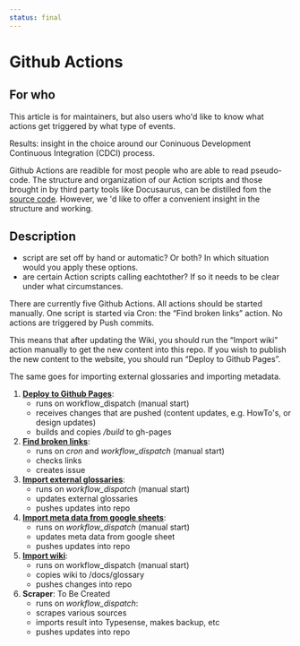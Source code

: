 ```yaml
---
status: final
---
```


# Github Actions

## For who

This article is for maintainers, but also users who'd like to know what actions get triggered by what type of events.

Results: insight in the choice around our Coninuous Development Continuous Integration (CDCI) process.

Github Actions are readible for most people who are able to read pseudo-code. The structure and organization of our Action scripts and those brought in by third party tools like Docusaurus, can be distilled fom the [source code](https://github.com/WebOfTrust/WOT-terms/tree/main/.github/workflows). However, we 'd like to offer a convenient insight in the structure and working.

## Description

- script are set off by hand or automatic? Or both? In which situation would you apply these options.
- are certain Action scripts calling eachtother? If so it needs to be clear under what circumstances.

There are currently five Github Actions. All actions should be started manually. One script is started via Cron: the “Find broken links” action. No actions are triggered by Push commits.

This means that after updating the Wiki, you should run the “Import wiki” action manually to get the new content into this repo. If you wish to publish the new content to the website, you should run “Deploy to Github Pages”.

The same goes for importing external glossaries and importing metadata.

1. **[Deploy to Github Pages](https://github.com/WebOfTrust/WOT-terms/actions/workflows/deploy-to-gh-pages.yml)**:
    - runs on workflow_dispatch (manual start)
    - receives changes that are pushed (content updates, e.g. HowTo's, or design updates)
    - builds and copies */build* to gh-pages
2. **[Find broken links](https://github.com/WebOfTrust/WOT-terms/actions/workflows/find-broken-links.yml)**:
    - runs on *cron* and *workflow_dispatch* (manual start)
    - checks links
    - creates issue
3. **[Import external glossaries](https://github.com/WebOfTrust/WOT-terms/actions/workflows/import-external-glossaries.yml)**:
    - runs on *workflow_dispatch* (manual start)
    - updates external glossaries
    - pushes updates into repo
4. **[Import meta data from google sheets](https://github.com/WebOfTrust/WOT-terms/actions/workflows/import-metadata-google-sheet.yml)**:
    - runs on *workflow_dispatch* (manual start)
    - updates meta data from google sheet
    - pushes updates into repo
5. **[Import wiki](https://github.com/WebOfTrust/WOT-terms/actions/workflows/import-wiki.yml)**:
    - runs on workflow_dispatch (manual start)
    - copies wiki to /docs/glossary
    - pushes changes into repo
6. **Scraper**: To Be Created
    - runs on *workflow_dispatch*:
    - scrapes various sources
    - imports result into Typesense, makes backup, etc
    - pushes updates into repo
